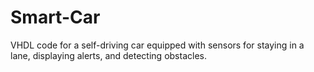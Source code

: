 # Smart-Car
VHDL code for a self-driving car equipped with sensors for staying in a lane, displaying alerts, and detecting obstacles.
